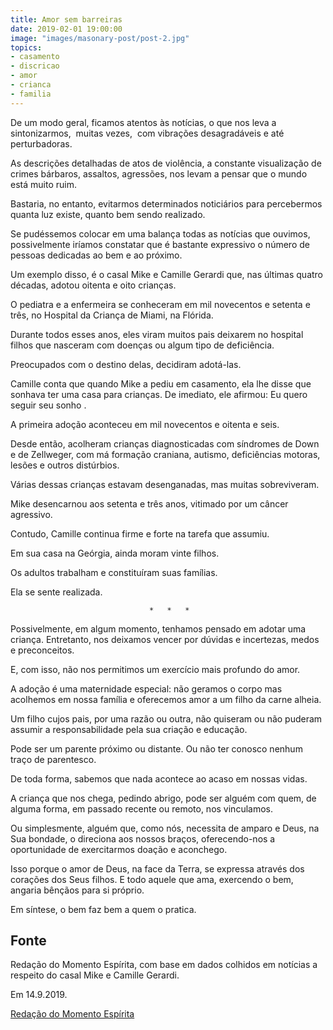 ```yaml
---
title: Amor sem barreiras
date: 2019-02-01 19:00:00
image: "images/masonary-post/post-2.jpg"
topics: 
- casamento
- discricao
- amor
- crianca
- familia
---
```


De um modo geral, ficamos atentos às notícias, o que nos leva a sintonizarmos,
 muitas vezes,  com vibrações desagradáveis e até perturbadoras.

As descrições detalhadas de atos de violência, a constante visualização de
crimes bárbaros, assaltos, agressões, nos levam a pensar que o mundo está muito
ruim.

Bastaria, no entanto, evitarmos determinados noticiários para percebermos
quanta luz existe, quanto bem sendo realizado.

Se pudéssemos colocar em uma balança todas as notícias que ouvimos,
possivelmente iríamos constatar que é bastante expressivo o número de pessoas
dedicadas ao bem e ao próximo.

Um exemplo disso, é o casal Mike e Camille Gerardi que, nas últimas quatro
décadas, adotou oitenta e oito crianças.

O pediatra e a enfermeira se conheceram em mil novecentos e setenta e três, no
Hospital da Criança de Miami, na Flórida.

Durante todos esses anos, eles viram muitos pais deixarem no hospital filhos
que nasceram com doenças ou algum tipo de deficiência.

Preocupados com o destino delas, decidiram adotá-las.

Camille conta que quando Mike a pediu em casamento, ela lhe disse que sonhava
ter uma casa para crianças. De imediato, ele afirmou: Eu quero seguir seu sonho
.

A primeira adoção aconteceu em mil novecentos e oitenta e seis.

Desde então, acolheram crianças diagnosticadas com síndromes de Down e de
Zellweger, com má formação craniana, autismo, deficiências motoras, lesões e
outros distúrbios.

Várias dessas crianças estavam desenganadas, mas muitas sobreviveram.

Mike desencarnou aos setenta e três anos, vitimado por um câncer agressivo.

Contudo, Camille continua firme e forte na tarefa que assumiu.

Em sua casa na Geórgia, ainda moram vinte filhos.

Os adultos trabalham e constituíram suas famílias.

Ela se sente realizada.

                                   *   *   *

Possivelmente, em algum momento, tenhamos pensado em adotar uma criança.
Entretanto, nos deixamos vencer por dúvidas e incertezas, medos e preconceitos.

E, com isso, não nos permitimos um exercício mais profundo do amor.

A adoção é uma maternidade especial: não geramos o corpo mas acolhemos em nossa
família e oferecemos amor a um filho da carne alheia.

Um filho cujos pais, por uma razão ou outra, não quiseram ou não puderam
assumir a responsabilidade pela sua criação e educação.

Pode ser um parente próximo ou distante. Ou não ter conosco nenhum traço de
parentesco.

De toda forma, sabemos que nada acontece ao acaso em nossas vidas.

A criança que nos chega, pedindo abrigo, pode ser alguém com quem, de alguma
forma, em passado recente ou remoto, nos vinculamos.

Ou simplesmente, alguém que, como nós, necessita de amparo e Deus, na Sua
bondade, o direciona aos nossos braços, oferecendo-nos a oportunidade de
exercitarmos doação e aconchego.

Isso porque o amor de Deus, na face da Terra, se expressa através dos corações
dos Seus filhos. E todo aquele que ama, exercendo o bem, angaria bênçãos para
si próprio.

Em síntese, o bem faz bem a quem o pratica.

## Fonte
Redação do Momento Espírita, com base em dados colhidos
em notícias a respeito do casal Mike e Camille Gerardi.

Em 14.9.2019.

[Redação do Momento Espírita](http://momento.com.br/pt/ler_texto.php?id=5849)
